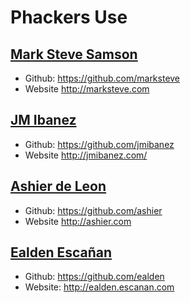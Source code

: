 # Phackers Use

## [Mark Steve Samson](marksteve.html)

* Github: https://github.com/marksteve
* Website http://marksteve.com

## [JM Ibanez](jmibanez.html)

* Github: https://github.com/jmibanez
* Website http://jmibanez.com/

## [Ashier de Leon](ashier.html)

* Github: https://github.com/ashier
* Website http://ashier.com

## [Ealden Escañan](ealden.html)

* Github: https://github.com/ealden
* Website: http://ealden.escanan.com

